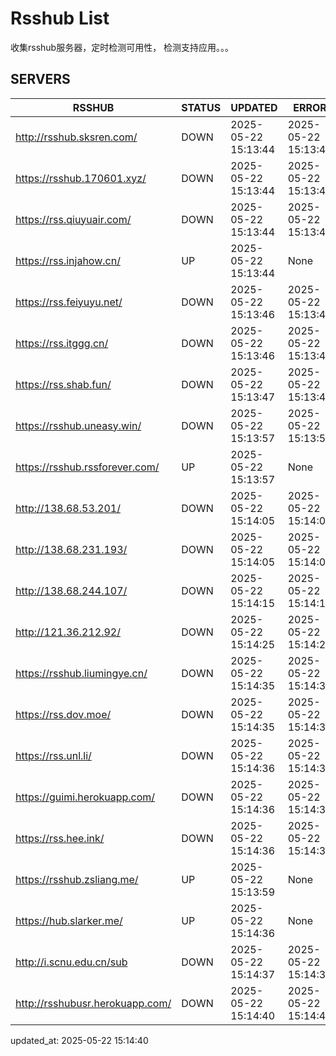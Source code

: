# Rsshub List

收集rsshub服务器，定时检测可用性， 检测支持应用。。。


## SERVERS

|  RSSHUB   | STATUS  | UPDATED  | ERROR  | TWITTER |  
|  ----  | ----  | ----  | ----  | ---- |  
| http://rsshub.sksren.com/ | DOWN | 2025-05-22 15:13:44 | 2025-05-22 15:13:44 |  
| https://rsshub.170601.xyz/ | DOWN | 2025-05-22 15:13:44 | 2025-05-22 15:13:44 |  
| https://rss.qiuyuair.com/ | DOWN | 2025-05-22 15:13:44 | 2025-05-22 15:13:44 |  
| https://rss.injahow.cn/ | UP | 2025-05-22 15:13:44 | None ||  
| https://rss.feiyuyu.net/ | DOWN | 2025-05-22 15:13:46 | 2025-05-22 15:13:46 |  
| https://rss.itggg.cn/ | DOWN | 2025-05-22 15:13:46 | 2025-05-22 15:13:46 |  
| https://rss.shab.fun/ | DOWN | 2025-05-22 15:13:47 | 2025-05-22 15:13:47 |  
| https://rsshub.uneasy.win/ | DOWN | 2025-05-22 15:13:57 | 2025-05-22 15:13:57 |  
| https://rsshub.rssforever.com/ | UP | 2025-05-22 15:13:57 | None ||  
| http://138.68.53.201/ | DOWN | 2025-05-22 15:14:05 | 2025-05-22 15:14:05 |  
| http://138.68.231.193/ | DOWN | 2025-05-22 15:14:05 | 2025-05-22 15:14:05 |  
| http://138.68.244.107/ | DOWN | 2025-05-22 15:14:15 | 2025-05-22 15:14:15 |  
| http://121.36.212.92/ | DOWN | 2025-05-22 15:14:25 | 2025-05-22 15:14:25 |  
| https://rsshub.liumingye.cn/ | DOWN | 2025-05-22 15:14:35 | 2025-05-22 15:14:35 |  
| https://rss.dov.moe/ | DOWN | 2025-05-22 15:14:35 | 2025-05-22 15:14:35 |  
| https://rss.unl.li/ | DOWN | 2025-05-22 15:14:36 | 2025-05-22 15:14:36 |  
| https://guimi.herokuapp.com/ | DOWN | 2025-05-22 15:14:36 | 2025-05-22 15:14:36 |  
| https://rss.hee.ink/ | DOWN | 2025-05-22 15:14:36 | 2025-05-22 15:14:36 |  
| https://rsshub.zsliang.me/ | UP | 2025-05-22 15:13:59 | None |OK|  
| https://hub.slarker.me/ | UP | 2025-05-22 15:14:36 | None ||  
| http://i.scnu.edu.cn/sub | DOWN | 2025-05-22 15:14:37 | 2025-05-22 15:14:37 |  
| http://rsshubusr.herokuapp.com/ | DOWN | 2025-05-22 15:14:40 | 2025-05-22 15:14:40 |  
  

updated_at: 2025-05-22 15:14:40  
